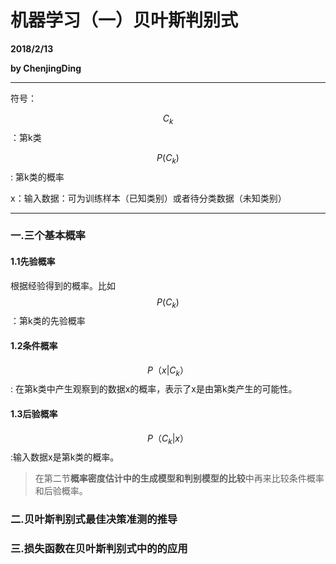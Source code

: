 # 机器学习（一）贝叶斯判别式

**2018/2/13**

**by ChenjingDing**

---

符号：

$$C_k$$：第k类

$$P(C_k)$$: 第k类的概率

x：输入数据：可为训练样本（已知类别）或者待分类数据（未知类别）

---

### 一.三个基本概率

#### 1.1先验概率

根据经验得到的概率。比如$$P(C_k)$$：第k类的先验概率

#### 1.2条件概率

$$P（x|C_k）$$: 在第k类中产生观察到的数据x的概率，表示了x是由第k类产生的可能性。

#### 1.3后验概率

$$P（C_k|x）$$:输入数据x是第k类的概率。

> 在第二节**概率密度估计中的生成模型和判别模型的比较**中再来比较条件概率和后验概率。

### 二.贝叶斯判别式最佳决策准测的推导



### 三.损失函数在贝叶斯判别式中的的应用



